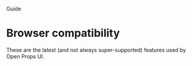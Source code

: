 <script setup lang="ts">
		import Baseline from "../.vitepress/theme/app/components/Baseline.vue"
const limited = ['container-style-queries', 'scope', 'interpolate-size', 'details-content', 'accent-color', 'starting-style', 'overlay']
const baseline2024 = ['transition-behavior','content-visibility', 'light-dark']
const baseline2023 = [ 'color-mix', 'has','nesting']
</script>

<hgroup>
<p>Guide</p>
<h1>Browser compatibility</h1>
<p>These are the latest (and not always super-supported) features used by Open Props UI.</p>
</hgroup>

<Baseline :ids="[...limited, ...baseline2024, ...baseline2023]" />
